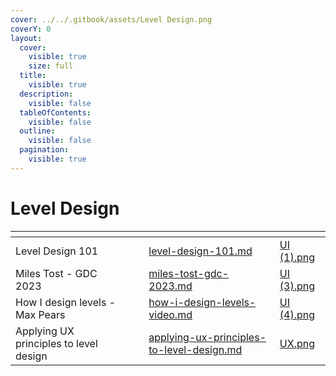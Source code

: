 ```yaml
---
cover: ../../.gitbook/assets/Level Design.png
coverY: 0
layout:
  cover:
    visible: true
    size: full
  title:
    visible: true
  description:
    visible: false
  tableOfContents:
    visible: false
  outline:
    visible: false
  pagination:
    visible: true
---
```


# Level Design



<table data-card-size="large" data-view="cards" data-full-width="true"><thead><tr><th></th><th data-hidden></th><th data-hidden></th><th data-hidden data-card-target data-type="content-ref"></th><th data-hidden data-card-cover data-type="files"></th></tr></thead><tbody><tr><td>Level Design 101</td><td></td><td></td><td><a href="level-design-101.md">level-design-101.md</a></td><td><a href="../../.gitbook/assets/UI (1).png">UI (1).png</a></td></tr><tr><td>Miles Tost - GDC 2023</td><td></td><td></td><td><a href="miles-tost-gdc-2023.md">miles-tost-gdc-2023.md</a></td><td><a href="../../.gitbook/assets/UI (3).png">UI (3).png</a></td></tr><tr><td>How I design levels - Max Pears</td><td></td><td></td><td><a href="how-i-design-levels-video.md">how-i-design-levels-video.md</a></td><td><a href="../../.gitbook/assets/UI (4).png">UI (4).png</a></td></tr><tr><td>Applying UX principles to level design</td><td></td><td></td><td><a href="applying-ux-principles-to-level-design.md">applying-ux-principles-to-level-design.md</a></td><td><a href="../../.gitbook/assets/UX.png">UX.png</a></td></tr></tbody></table>
